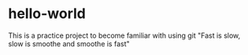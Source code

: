 # hello-world
This is a practice project to become familiar with using git
"Fast is slow, slow is smoothe and smoothe is fast"
